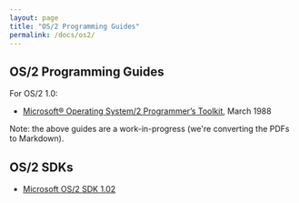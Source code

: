 ```yaml
---
layout: page
title: "OS/2 Programming Guides"
permalink: /docs/os2/
---
```


OS/2 Programming Guides
---

For OS/2 1.0:

* [Microsoft® Operating System/2 Programmer’s Toolkit](/docs/os2/microsoft/ptk/1.0/), March 1988

Note: the above guides are a work-in-progress (we're converting the PDFs to Markdown).

OS/2 SDKs
---

* [Microsoft OS/2 SDK 1.02](/disks/pc/tools/microsoft/os2/sdk/1.02/)
